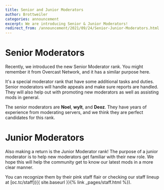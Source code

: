 ```yaml
---
title: Senior and Junior Moderators
author: Brottweiler
categories: announcement
excerpt: We are introducing Senior & Junior Moderators!
redirect_from: /announcement/2021/09/24/Senior-Junior-Moderators.html
---
```


# Senior Moderators

Recently, we introduced the new Senior Moderator rank. You might remember it from Overcast Network, and it has a similar purpose here.

It's a special moderator rank that have some additional tasks and duties. Senior moderators will handle appeals and make sure reports are handled. They will also help out with promoting new moderators as well as assisting mods in general.

The senior moderators are **Noel**, **wylt**, and **Deoz**. They have years of experience from moderating servers, and we think they are perfect candidates for this rank.

# Junior Moderators

Also making a return is the Junior Moderator rank! The purpose of a junior moderator is to help new moderators get familiar with their new role. We hope this will help the community get to know our latest mods in a more clear manner.

You can recognize them by their pink staff flair or checking our staff lineup at [oc.tc/staff]({{ site.baseurl }}{% link _pages/staff.html %}).
